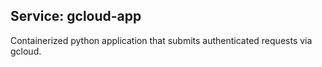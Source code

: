 ## Service: gcloud-app
Containerized python application that submits authenticated requests via gcloud.
